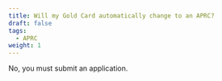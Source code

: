 ```yaml
---
title: Will my Gold Card automatically change to an APRC?
draft: false
tags:
  - APRC
weight: 1
---
```

No, you must submit an application.